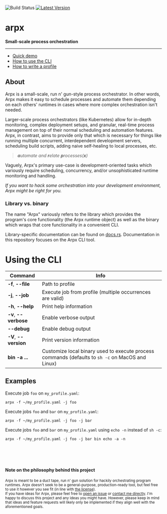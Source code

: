 ![Build Status] [![Latest Version]][crates.io]

[Build Status]: https://travis-ci.com/jaredgorski/arpx.svg?token=7hLupv5JrcFFuyR6Lkp7&branch=master
[Latest Version]: https://img.shields.io/crates/v/arpx?color=black
[crates.io]: https://crates.io/crates/arpx

# arpx

**Small-scale process orchestration**

---

- [Quick demo](https://github.com/jaredgorski/arpx/tree/main/docs/quick_demo.md)
- [How to use the CLI](#using-the-cli)
- [How to write a profile](https://github.com/jaredgorski/arpx/tree/main/docs/writing_a_profile.md)

## About

Arpx is a small-scale, run n' gun-style process orchestrator. In other words, Arpx makes it easy to schedule processes and automate them depending on each others' runtimes in cases where more complex orchestration isn't needed.

Larger-scale process orchestrators (like Kubernetes) allow for in-depth monitoring, complex deployment setups, and granular, real-time process management on top of their normal scheduling and automation features. Arpx, in contrast, aims to provide only that which is necessary for things like running multiple concurrent, interdependent development servers, scheduling build scripts, adding naive self-healing to local processes, etc.

> _**a**utomate and **r**elate **p**rocesses(**x**)_

Vaguely, Arpx's primary use-case is development-oriented tasks which variously require scheduling, concurrency, and/or unsophisticated runtime monitoring and handling.

_If you want to hack some orchestration into your development environment, Arpx might be right for you._

### Library vs. binary

The name "Arpx" variously refers to the library which provides the program's core functionality (the Arpx runtime object) as well as the binary which wraps that core functionality in a convenient CLI.

Library-specific documentation can be found on [docs.rs](https://docs.rs/crate/arpx/latest). Documentation in this repository focuses on the Arpx CLI tool.

# Using the CLI

Command  | Info
-------- | --------
**-f**, **--file** <FILE> | Path to profile
**-j**, **--job** <JOB> | Execute job from profile (multiple occurrences are valid)
**-h**, **--help** | Print help information
**-v**, **--verbose** | Enable verbose output
**--debug** | Enable debug output
**-V**, **--version** | Print version information
**bin <COMMAND> -a <ARGS>...** | Customize local binary used to execute process commands (defaults to `sh -c` on MacOS and Linux)

## Examples

Execute job `foo` on `my_profile.yaml`:

```terminal
arpx -f ~/my_profile.yaml -j foo
```

Execute jobs `foo` and `bar` on `my_profile.yaml`:

```terminal
arpx -f ~/my_profile.yaml -j foo -j bar
```

Execute jobs `foo` and `bar` on `my_profile.yaml` using `echo -n` instead of `sh -c`:

```terminal
arpx -f ~/my_profile.yaml -j foo -j bar bin echo -a -n
```

<br/>
<br/>
<br/>

#### Note on the philosophy behind this project

<sup>
Arpx is meant to be a duct tape, run n' gun solution for hackily orchestrating program runtimes. Arpx doesn't seek to be a general-purpose, production-ready tool, but feel free to use it however you see fit (in line with <a href="https://github.com/jaredgorski/arpx/blob/main/LICENSE">the license</a>).
</sup>

<br/>

<sub>
If you have ideas for Arpx, please feel free to <a href="https://github.com/jaredgorski/arpx/issues/new/choose">open an issue</a> or <a href="https://jaredgorski.org/about/">contact me directly</a>. I'm happy to discuss this project and any ideas you might have. However, please keep in mind that ideas and feature requests will likely only be implemented if they align well with the aforementioned goals.
</sub>

